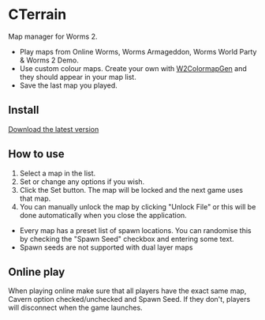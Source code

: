 # CTerrain
Map manager for Worms 2.
- Play maps from Online Worms, Worms Armageddon, Worms World Party & Worms 2 Demo.
- Use custom colour maps. Create your own with [W2ColormapGen](https://github.com/Dawid8plc/W2ColormapGen) and they should appear in your map list.
- Save the last map you played.

## Install
[Download the latest version](https://github.com/Carlmundo/CTerrain/releases/latest)

## How to use
1. Select a map in the list.
2. Set or change any options if you wish.
3. Click the Set button. The map will be locked and the next game uses that map.
4. You can manually unlock the map by clicking "Unlock File" or this will be done automatically when you close the application.

- Every map has a preset list of spawn locations. You can randomise this by checking the "Spawn Seed" checkbox and entering some text.
- Spawn seeds are not supported with dual layer maps

## Online play
When playing online make sure that all players have the exact same map, Cavern option checked/unchecked and Spawn Seed. If they don't, players will disconnect when the game launches.